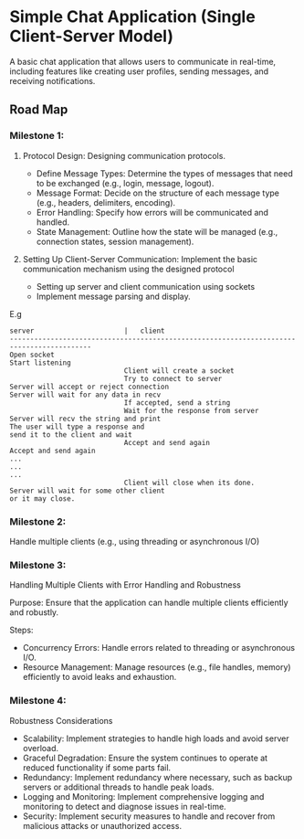 # Simple Chat Application (Single Client-Server Model)

A basic chat application that allows users to communicate in real-time, including features like creating user profiles, sending messages, and receiving notifications.

## Road Map

### Milestone 1:

1. Protocol Design: Designing communication protocols.

   - Define Message Types: Determine the types of messages that need to be
     exchanged (e.g., login, message, logout).
   - Message Format: Decide on the structure of each message type
     (e.g., headers, delimiters, encoding).
   - Error Handling: Specify how errors will be communicated and handled.
   - State Management: Outline how the state will be managed
     (e.g., connection states, session management).
2. Setting Up Client-Server Communication: Implement the basic communication
   mechanism using the designed protocol

   - Setting up server and client communication using sockets
   - Implement message parsing and display.

E.g

	server						|	client
	------------------------------------------------------------------------------------------
	Open socket
	Start listening
								Client will create a socket
								Try to connect to server
	Server will accept or reject connection
	Server will wait for any data in recv
								If accepted, send a string
								Wait for the response from server
	Server will recv the string and print
	The user will type a response and
	send it to the client and wait
								Accept and send again
	Accept and send again
	...
	...
	...
								Client will close when its done.
	Server will wait for some other client
	or it may close.

### Milestone 2:

Handle multiple clients (e.g., using threading or asynchronous I/O)

### Milestone 3:

Handling Multiple Clients with Error Handling and Robustness

Purpose: Ensure that the application can handle multiple clients efficiently and robustly.

Steps:

- Concurrency Errors: Handle errors related to threading or asynchronous I/O.
- Resource Management: Manage resources (e.g., file handles, memory)
  efficiently to avoid leaks and exhaustion.

### Milestone 4:

Robustness Considerations

- Scalability: Implement strategies to handle high loads and avoid server
  overload.
- Graceful Degradation: Ensure the system continues to operate at reduced
  functionality if some parts fail.
- Redundancy: Implement redundancy where necessary, such as backup servers or
  additional threads to handle peak loads.
- Logging and Monitoring: Implement comprehensive logging and monitoring to
  detect and diagnose issues in real-time.
- Security: Implement security measures to handle and recover from malicious
  attacks or unauthorized access.

